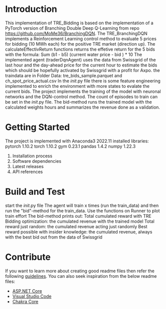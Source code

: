 # Introduction
This implementation of TRE_Bidding is based on the implementation of a PyTorch version of Branching Double Deep Q-Learning from repo https://github.com/MoMe36/BranchingDQN.
The TRE_BranchingDQN implements a Reinforcement Learning control method to evaluate 5 prices for bidding (10 MWh each) for the positive TRE market (direction up).
The calculateEffectivReturn functions returns the effetive return for the 5 bids with the formula: Sum (b1 - b5) (current water price - bid ) * 10
The implemented agent (traderDqnAgent) uses the data from Swissgrid of the last hour and the day-ahead price for the current hour to estimate the bids which should be hopefully activated by Swissgrid with a profit for Axpo.
the traindata are in Folder Data: tre_bids_sample.parquet and ch_spot_price_actual.csv
In the _init_.py file there is some feature engineering implemented to enrich the environment with more states to evalate the current bids.
The project implements the training of the model with neuronal networks and the DQN-control method. 
The count of episodes to train can be set in the _init_.py file.
The bid-method runs the trained model with the calculated weights hours and summarizes the revenue done as a validation.

# Getting Started
The project is implemented with Anaconda3 2022.11
installed libraries: 
pytorch 1.10.2
torch 1.10.2
gym 0.23.1
pandas 1.4.2
numpy 1.22.3

1.	Installation process
2.	Software dependencies
3.	Latest releases
4.	API references

# Build and Test
start the _init_.py file
The agent will train x times (run the train_data) and then run the "bid"-method for the train_data. 
Use the functions on Runner to plot train effort
The bid-method prints out:
Total cumulated reward with TRE Bidding optimization: the cumulated revenue with the trained model
Total reward just random: the cumulated revenue acting just randomly
Best reward possible with insider knowledge: the cumulated revenue, always with the best bid out from the data of Swissgrid

# Contribute
If you want to learn more about creating good readme files then refer the following [guidelines](https://docs.microsoft.com/en-us/azure/devops/repos/git/create-a-readme?view=azure-devops). You can also seek inspiration from the below readme files:
- [ASP.NET Core](https://github.com/aspnet/Home)
- [Visual Studio Code](https://github.com/Microsoft/vscode)
- [Chakra Core](https://github.com/Microsoft/ChakraCore)